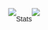 <style>
@import url('https://fonts.googleapis.com/css2?family=Questrial&display=swap');
</style>

<div id="stats" style="display:inline-flex; flex-direction:row;">
  
  <img src="https://github-readme-stats.vercel.app/api?username=yagoAribeiro&show_icons=true&theme=radical&border_color=DF61F1">
  <p style="font-family: 'Questrial', sans-serif;">Stats</p>
  <img src="https://github-readme-stats.vercel.app/api/top-langs/?username=yagoAribeiro&langs_count=8&layout=compact&theme=radical&border_color=DF61F1">
</div>

